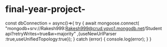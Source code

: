 # final-year-project-
const dbConnection = async()=>{
    try {
        await mongoose.connect(
          "mongodb+srv://Rakesh999:Rakesh999@crud.yqvo1.mongodb.net/Studentapi?retryWrites=true&w=majority"
        ,{useNewUrlParser :true,useUnifiedTopology:true});
    } catch (error) {
        console.log(error);
    }
}